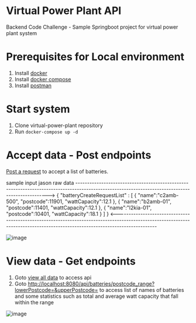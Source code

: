 # Virtual Power Plant API
Backend Code Challenge - Sample Springboot project for virtual power plant system

# Prerequisites for Local environment

1. Install [docker](https://docs.docker.com/get-docker/)
2. Install [docker compose](https://docs.docker.com/compose/install/)
3. Install [postman](https://www.postman.com/downloads/)

# Start system

1. Clone virtual-power-plant repository
2. Run `docker-compose up -d`

# Accept data - Post endpoints

[Post a request](http://localhost:8080/api/batteries/bulk_create) to accept a list of batteries.

sample input jason raw data ------------------------------------------------------------------------------------------------------------------------------------------------>
{
   "batteryCreateRequestList" : [
 {
    "name":"c2amb-500",
    "postcode":11901,
    "wattCapacity":12.1
    }, {
    "name":"b2amb-01",
    "postcode":11401,
    "wattCapacity":12.1
    }, {
    "name":"l2kia-01",
    "postcode":10401,
    "wattCapacity":18.1
    }
    ]
}
<-----------------------------------------------------------------------------------------------------------------------------------------------------------------------------

![image](https://user-images.githubusercontent.com/31001595/191975651-960053df-626e-477a-bb65-f0e6f3380d36.png)

# View data - Get endpoints

1. Goto [view all data](http://localhost:8080/api/batteries) to access api
2. Goto [http://localhost:8080/api/batteries/postcode_range?lowerPostcode=<Integer value>&upperPostcode=<Integer value>](http://localhost:8080/api/batteries/postcode_range?lowerPostcode=10400&upperPostcode=11500) to access list of names of batteries and 
some statistics such as total and average watt capacity that fall within the range

![image](https://user-images.githubusercontent.com/31001595/191972491-61c37e34-3490-4b23-97c7-0245b7fedd82.png)

